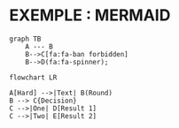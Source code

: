 # EXEMPLE : MERMAID

```mermaid
graph TB
    A --- B
    B-->C[fa:fa-ban forbidden]
    B-->D(fa:fa-spinner);
```

```mermaid
flowchart LR

A[Hard] -->|Text| B(Round)
B --> C{Decision}
C -->|One| D[Result 1]
C -->|Two| E[Result 2]
```
